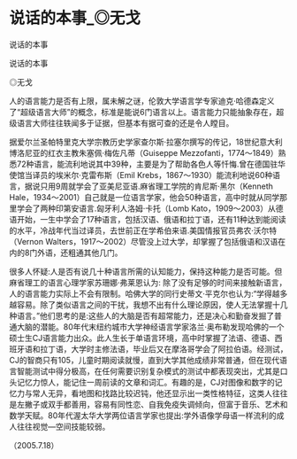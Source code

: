 # 说话的本事_◎无戈

说话的本事

说话的本事

◎无戈

人的语言能力是否有上限，属未解之谜，伦敦大学语言学专家迪克·哈德森定义了“超级语言大师”的概念，标准是能说6门语言以上。语言能力只能抽象存在，超级语言大师往往轶闻多于证据，但基本有据可查的还是令人瞠目。

据爱尔兰圣帕特里克大学宗教历史学家查尔斯·拉塞尔撰写的传记，18世纪意大利博洛尼亚的红衣主教朱塞佩·梅佐凡蒂（Guiseppe Mezzofanti，1774〜1849）熟悉72种语言，能流利地说其中39种，主要是为了帮助各色人等忏悔.曾在德国驻华使馆当译员的埃米尔·克雷布斯（Emil Krebs，1867〜1930）能流利地说60种语言，据说只用9周就学会了亚美尼亚语.麻省理工学院的肯尼斯·黑尔（Kenneth Hale，1934〜2001）自己就是一位语言学家，他会50种语言，高中时就从同学那里学会了两种印第安语言.匈牙利人洛姆·卡托（Lomb Kato，1909〜2003）从德语开始，一生中学会了17种语言，包括汉语、俄语和拉丁语，还有11种达到能阅读的水平，冷战年代当过译员，去世前正在学希伯来语.美国情报官员弗农·沃尔特（Vernon Walters，1917〜2002）尽管没上过大学，却掌握了包括俄语和汉语在内的8门外语，还粗通其他几门。

很多人怀疑:人是否有说几十种语言所需的认知能力，保持这种能力是否可能。但麻省理工的语言心理学家苏珊娜·弗莱恩认为: 除了没有足够的时间来接触新语言，人的语言能力实际上不会有限制。哈佛大学的同行史蒂文·平克尔也认为:“学得越多越容易。除了类似语言之间的干扰，我想不出有什么理论原因，使人无法掌握十几种语言。”他们思考的是:这些人的大脑是否有超常能力，还是决心和勤奋发掘了普通大脑的潜能。80年代末纽约城市大学神经语言学家洛兰·奥布勒发现哈佛的一个硕士生CJ语言能力出众。此人生长于单语言环境，高中时掌握了法语、德语、西班牙语和拉丁语，大学时主修法语，毕业后又在摩洛哥学会了阿拉伯语。经测试，CJ的智商只有105，儿童时期阅读就慢，直到大学其他成绩非常普通，但在现代语言智能测试中得分极高，在任何需要识别复杂模式的测试中都表现突出，尤其是口头记忆力惊人，能记住一周前读的文章和词汇。有趣的是，CJ对图像和数字的记忆力与常人无异，看地图和找路比较迟钝，他还显示出一类性格特征，这类人往往是左撇子或双手都善用，容易有同性恋、自我免疫失调倾向，但富于音乐、艺术和数学天赋。80年代渥太华大学两位语言学家也提出:学外语像学母语一样流利的成人往往视觉—空间技能较弱。

（2005.7.18）